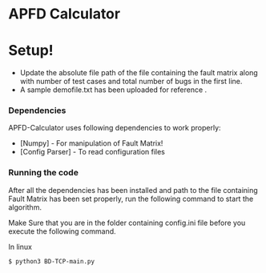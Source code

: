 # APFD Calculator



# Setup!

  - Update the absolute file path of the file containing the fault matrix along with number of test cases and total number of bugs in the first line.
  - A sample demofile.txt has been uploaded for reference .



### Dependencies

APFD-Calculator uses following dependencies to work properly:

* [Numpy] - For manipulation of Fault Matrix!
* [Config Parser] - To read configuration files


### Running the code

After all the dependencies has been installed and path to the file containing Fault Matrix has been set properly, run the following command to start the algorithm.

Make Sure that you are in the folder containing config.ini file before you execute the following command.

In linux
```sh
$ python3 BD-TCP-main.py
```

